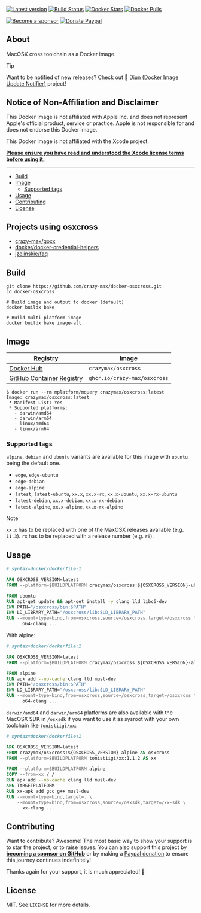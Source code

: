 [![Latest version](https://img.shields.io/github/v/tag/crazy-max/docker-osxcross?label=version&style=flat-square)](https://hub.docker.com/r/crazymax/osxcross/tags?page=1&ordering=last_updated)
[![Build Status](https://img.shields.io/github/actions/workflow/status/crazy-max/docker-osxcross/build.yml?branch=main&label=build&logo=github&style=flat-square)](https://github.com/crazy-max/docker-osxcross/actions?query=workflow%3Abuild)
[![Docker Stars](https://img.shields.io/docker/stars/crazymax/osxcross.svg?style=flat-square&logo=docker)](https://hub.docker.com/r/crazymax/osxcross/)
[![Docker Pulls](https://img.shields.io/docker/pulls/crazymax/osxcross.svg?style=flat-square&logo=docker)](https://hub.docker.com/r/crazymax/osxcross/)

[![Become a sponsor](https://img.shields.io/badge/sponsor-crazy--max-181717.svg?logo=github&style=flat-square)](https://github.com/sponsors/crazy-max)
[![Donate Paypal](https://img.shields.io/badge/donate-paypal-00457c.svg?logo=paypal&style=flat-square)](https://www.paypal.me/crazyws)

## About

MacOSX cross toolchain as a Docker image.

> [!TIP] 
> Want to be notified of new releases? Check out 🔔 [Diun (Docker Image Update Notifier)](https://github.com/crazy-max/diun)
> project!

## Notice of Non-Affiliation and Disclaimer

This Docker image is not affiliated with Apple Inc. and does not represent
Apple's official product, service or practice. Apple is not responsible for and
does not endorse this Docker image.

This Docker image is not affiliated with the Xcode project.

**[Please ensure you have read and understood the Xcode license
terms before using it.](https://www.apple.com/legal/sla/docs/xcode.pdf)**

___

* [Build](#build)
* [Image](#image)
  * [Supported tags](#supported-tags)
* [Usage](#usage)
* [Contributing](#contributing)
* [License](#license)

## Projects using osxcross

* [crazy-max/goxx](https://github.com/crazy-max/goxx)
* [docker/docker-credential-helpers](https://github.com/docker/docker-credential-helpers)
* [jzelinskie/faq](https://github.com/jzelinskie/faq)

## Build

```shell
git clone https://github.com/crazy-max/docker-osxcross.git
cd docker-osxcross

# Build image and output to docker (default)
docker buildx bake

# Build multi-platform image
docker buildx bake image-all
```

## Image

| Registry                                                                                             | Image                           |
|------------------------------------------------------------------------------------------------------|---------------------------------|
| [Docker Hub](https://hub.docker.com/r/crazymax/osxcross/)                                            | `crazymax/osxcross`             |
| [GitHub Container Registry](https://github.com/users/crazy-max/packages/container/package/osxcross)  | `ghcr.io/crazy-max/osxcross`    |

```
$ docker run --rm mplatform/mquery crazymax/osxcross:latest
Image: crazymax/osxcross:latest
 * Manifest List: Yes
 * Supported platforms:
   - darwin/amd64
   - darwin/arm64
   - linux/amd64
   - linux/arm64
```

### Supported tags

`alpine`, `debian` and `ubuntu` variants are available for this image with
`ubuntu` being the default one.

* `edge`, `edge-ubuntu`
* `edge-debian`
* `edge-alpine`
* `latest`, `latest-ubuntu`, `xx.x`, `xx.x-rx`, `xx.x-ubuntu`, `xx.x-rx-ubuntu`
* `latest-debian`, `xx.x-debian`, `xx.x-rx-debian`
* `latest-alpine`, `xx.x-alpine`, `xx.x-rx-alpine`

> [!NOTE]
> `xx.x` has to be replaced with one of the MaxOSX releases available (e.g. `11.3`).
> `rx` has to be replaced with a release number (e.g. `r6`).

## Usage

```dockerfile
# syntax=docker/dockerfile:1

ARG OSXCROSS_VERSION=latest
FROM --platform=$BUILDPLATFORM crazymax/osxcross:${OSXCROSS_VERSION}-ubuntu AS osxcross

FROM ubuntu
RUN apt-get update && apt-get install -y clang lld libc6-dev
ENV PATH="/osxcross/bin:$PATH"
ENV LD_LIBRARY_PATH="/osxcross/lib:$LD_LIBRARY_PATH"
RUN --mount=type=bind,from=osxcross,source=/osxcross,target=/osxcross \
      o64-clang ...
```

With alpine:

```dockerfile
# syntax=docker/dockerfile:1

ARG OSXCROSS_VERSION=latest
FROM --platform=$BUILDPLATFORM crazymax/osxcross:${OSXCROSS_VERSION}-alpine AS osxcross

FROM alpine
RUN apk add --no-cache clang lld musl-dev
ENV PATH="/osxcross/bin:$PATH"
ENV LD_LIBRARY_PATH="/osxcross/lib:$LD_LIBRARY_PATH"
RUN --mount=type=bind,from=osxcross,source=/osxcross,target=/osxcross \
      o64-clang ...
```

`darwin/amd64` and `darwin/arm64` platforms are also available with the
MacOSX SDK in `/osxsdk` if you want to use it as sysroot with your own toolchain
like [`tonistiigi/xx`](https://github.com/tonistiigi/xx):

```dockerfile
# syntax=docker/dockerfile:1

ARG OSXCROSS_VERSION=latest
FROM crazymax/osxcross:${OSXCROSS_VERSION}-alpine AS osxcross
FROM --platform=$BUILDPLATFORM tonistiigi/xx:1.1.2 AS xx

FROM --platform=$BUILDPLATFORM alpine
COPY --from=xx / /
RUN apk add --no-cache clang lld musl-dev
ARG TARGETPLATFORM
RUN xx-apk add gcc g++ musl-dev
RUN --mount=type=bind,target=. \
    --mount=type=bind,from=osxcross,source=/osxsdk,target=/xx-sdk \
      xx-clang ...
```

## Contributing

Want to contribute? Awesome! The most basic way to show your support is to star the project, or to raise issues. You
can also support this project by [**becoming a sponsor on GitHub**](https://github.com/sponsors/crazy-max) or by making
a [Paypal donation](https://www.paypal.me/crazyws) to ensure this journey continues indefinitely!

Thanks again for your support, it is much appreciated! :pray:

## License

MIT. See `LICENSE` for more details.
